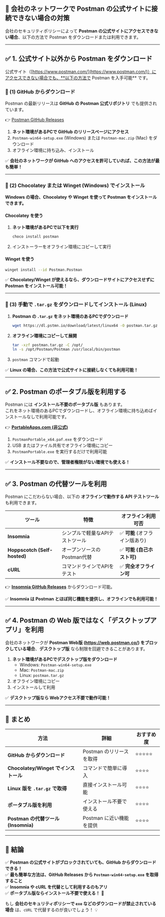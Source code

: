 ## **📌 会社のネットワークで Postman の公式サイトに接続できない場合の対策**
会社のセキュリティポリシーによって **Postman の公式サイトにアクセスできない場合**、以下の方法で Postman をダウンロードまたは利用できます。

---

## **✅ 1. 公式サイト以外から Postman をダウンロード**
公式サイト（[https://www.postman.com/](https://www.postman.com/)）にアクセスできない場合でも、**以下の方法で Postman を入手可能** です。

### **📌 (1) GitHub からダウンロード**
Postman の最新リリースは **GitHub の Postman 公式リポジトリ** でも提供されています。

👉 [Postman GitHub Releases](https://github.com/postmanlabs/postman-app-support/releases)

1. **ネット環境があるPCで GitHub のリリースページにアクセス**
2. `Postman-win64-setup.exe` (Windows) または `Postman-mac.zip` (Mac) をダウンロード
3. オフライン環境に持ち込み、インストール

✅ **会社のネットワークが GitHub へのアクセスを許可していれば、この方法が最も簡単！**

---

### **📌 (2) Chocolatey または Winget (Windows) でインストール**
**Windows の場合、Chocolatey や Winget を使って Postman をインストールできます。**

#### **Chocolatey を使う**
1. **ネット環境があるPCで以下を実行**
   ```sh
   choco install postman
   ```
2. インストーラーをオフライン環境にコピーして実行

#### **Winget を使う**
```sh
winget install --id Postman.Postman
```
✅ **Chocolatey/Winget が使えるなら、ダウンロードサイトにアクセスせずに Postman をインストール可能！**

---

### **📌 (3) 手動で `.tar.gz` をダウンロードしてインストール (Linux)**
1. **Postman の `.tar.gz` をネット環境のあるPCでダウンロード**
   ```sh
   wget https://dl.pstmn.io/download/latest/linux64 -O postman.tar.gz
   ```
2. **オフライン環境にコピーして展開**
   ```sh
   tar -xzf postman.tar.gz -C /opt/
   ln -s /opt/Postman/Postman /usr/local/bin/postman
   ```
3. `postman` コマンドで起動

✅ **Linux の場合、この方法で公式サイトに接続しなくても利用可能！**

---

## **✅ 2. Postman のポータブル版を利用する**
Postman には **インストール不要のポータブル版** もあります。  
これをネット環境のあるPCでダウンロードし、オフライン環境に持ち込めばインストールなしで利用可能です。

👉 **[PortableApps.com (非公式)](https://portableapps.com/apps/development/postman-portable)**

1. `PostmanPortable_x64.paf.exe` をダウンロード
2. USB またはファイル共有でオフライン環境にコピー
3. `PostmanPortable.exe` を実行するだけで利用可能

✅ **インストール不要なので、管理者権限がない環境でも使える！**

---

## **✅ 3. Postman の代替ツールを利用**
Postman にこだわらない場合、以下の **オフラインで動作する API テストツール** も利用できます。

| **ツール** | **特徴** | **オフライン利用可否** |
|------------|---------|------------------|
| **Insomnia** | シンプルで軽量なAPIテストツール | ✅ **可能** (オフライン版あり) |
| **Hoppscotch (Self-hosted)** | オープンソースのPostman代替 | ✅ **可能 (自己ホスト可)** |
| **cURL** | コマンドラインでAPIをテスト | ✅ **完全オフライン可** |

👉 **[Insomnia GitHub Releases](https://github.com/Kong/insomnia/releases)** からダウンロード可能。

✅ **Insomnia は Postman とほぼ同じ機能を提供し、オフラインでも利用可能！**

---

## **✅ 4. Postman の Web 版ではなく「デスクトップアプリ」を利用**
会社のネットワークが **Postman Web版 (https://web.postman.co/) をブロックしている場合**、**デスクトップ版** なら制限を回避できることがあります。

1. **ネット環境があるPCでデスクトップ版をダウンロード**
   - Windows: `Postman-win64-setup.exe`
   - Mac: `Postman-mac.zip`
   - Linux: `postman.tar.gz`
2. オフライン環境にコピー
3. インストールして利用

✅ **デスクトップ版なら Webアクセス不要で動作可能！**

---

## **📌 まとめ**
| **方法** | **詳細** | **おすすめ度** |
|----------|--------|--------------|
| **GitHub からダウンロード** | Postman のリリースを取得 | ⭐⭐⭐⭐⭐ |
| **Chocolatey/Winget でインストール** | コマンドで簡単に導入 | ⭐⭐⭐⭐ |
| **Linux 版を `.tar.gz` で取得** | 直接インストール可能 | ⭐⭐⭐⭐ |
| **ポータブル版を利用** | インストール不要で使える | ⭐⭐⭐⭐ |
| **Postman の代替ツール (Insomnia)** | Postman に近い機能を提供 | ⭐⭐⭐⭐ |

---

## **🎯 結論**
✅ **Postman の公式サイトがブロックされていても、GitHub からダウンロードできる！**  
✅ **最も簡単な方法は、GitHub Releases から `Postman-win64-setup.exe` を取得すること**  
✅ **Insomnia や cURL を代替として利用するのもアリ**  
✅ **ポータブル版ならインストール不要で使える！** 🚀

もし **会社のセキュリティポリシーで `exe` などのダウンロードが禁止されている場合** は、`cURL` で代替するのが良いでしょう！ 💡
